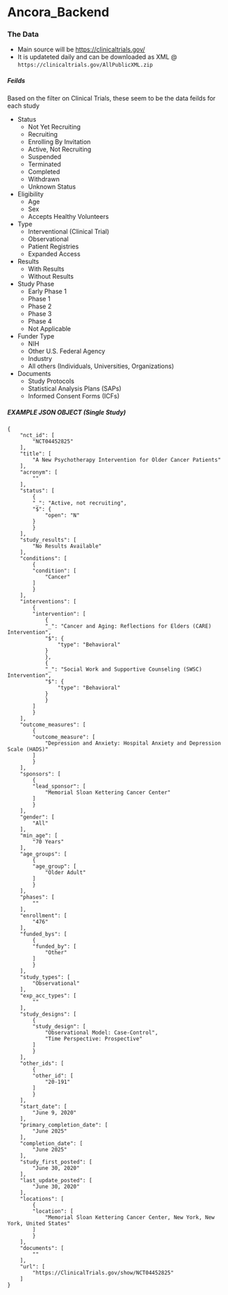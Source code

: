# Ancora_Backend


### The Data

- Main source will be https://clinicaltrials.gov/
- It is updateted daily and can be downloaded as XML @ `https://clinicaltrials.gov/AllPublicXML.zip`


##### Feilds
Based on the filter on Clinical Trials, these seem to be the data feilds for each study
- Status
    - Not Yet Recruiting
    - Recruiting
    - Enrolling By Invitation
    - Active, Not Recruiting
    - Suspended
    - Terminated
    - Completed
    - Withdrawn
    - Unknown Status
- Eligibility
    - Age
    - Sex
    - Accepts Healthy Volunteers
- Type
    - Interventional (Clinical Trial)
    - Observational
    - Patient Registries
    - Expanded Access
- Results
    - With Results
    - Without Results
- Study Phase
    - Early Phase 1
    - Phase 1
    - Phase 2
    - Phase 3
    - Phase 4
    - Not Applicable
- Funder Type
    - NIH
    - Other U.S. Federal Agency
    - Industry
    - All others (Individuals, Universities, Organizations)
- Documents
    - Study Protocols
    - Statistical Analysis Plans (SAPs)
    - Informed Consent Forms (ICFs)


##### EXAMPLE JSON OBJECT (Single Study)
```
{
    "nct_id": [
        "NCT04452825"
    ],
    "title": [
        "A New Psychotherapy Intervention for Older Cancer Patients"
    ],
    "acronym": [
        ""
    ],
    "status": [
        {
        "_": "Active, not recruiting",
        "$": {
            "open": "N"
        }
        }
    ],
    "study_results": [
        "No Results Available"
    ],
    "conditions": [
        {
        "condition": [
            "Cancer"
        ]
        }
    ],
    "interventions": [
        {
        "intervention": [
            {
            "_": "Cancer and Aging: Reflections for Elders (CARE) Intervention",
            "$": {
                "type": "Behavioral"
            }
            },
            {
            "_": "Social Work and Supportive Counseling (SWSC) Intervention",
            "$": {
                "type": "Behavioral"
            }
            }
        ]
        }
    ],
    "outcome_measures": [
        {
        "outcome_measure": [
            "Depression and Anxiety: Hospital Anxiety and Depression Scale (HADS)"
        ]
        }
    ],
    "sponsors": [
        {
        "lead_sponsor": [
            "Memorial Sloan Kettering Cancer Center"
        ]
        }
    ],
    "gender": [
        "All"
    ],
    "min_age": [
        "70 Years"
    ],
    "age_groups": [
        {
        "age_group": [
            "Older Adult"
        ]
        }
    ],
    "phases": [
        ""
    ],
    "enrollment": [
        "476"
    ],
    "funded_bys": [
        {
        "funded_by": [
            "Other"
        ]
        }
    ],
    "study_types": [
        "Observational"
    ],
    "exp_acc_types": [
        ""
    ],
    "study_designs": [
        {
        "study_design": [
            "Observational Model: Case-Control",
            "Time Perspective: Prospective"
        ]
        }
    ],
    "other_ids": [
        {
        "other_id": [
            "20-191"
        ]
        }
    ],
    "start_date": [
        "June 9, 2020"
    ],
    "primary_completion_date": [
        "June 2025"
    ],
    "completion_date": [
        "June 2025"
    ],
    "study_first_posted": [
        "June 30, 2020"
    ],
    "last_update_posted": [
        "June 30, 2020"
    ],
    "locations": [
        {
        "location": [
            "Memorial Sloan Kettering Cancer Center, New York, New York, United States"
        ]
        }
    ],
    "documents": [
        ""
    ],
    "url": [
        "https://ClinicalTrials.gov/show/NCT04452825"
    ]
}
```